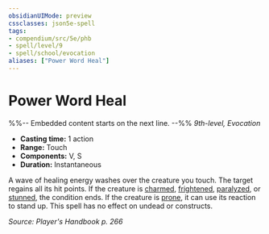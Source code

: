 ```yaml
---
obsidianUIMode: preview
cssclasses: json5e-spell
tags:
- compendium/src/5e/phb
- spell/level/9
- spell/school/evocation
aliases: ["Power Word Heal"]
---
```

# Power Word Heal
%%-- Embedded content starts on the next line. --%%
*9th-level, Evocation*  

- **Casting time:** 1 action
- **Range:** Touch
- **Components:** V, S
- **Duration:** Instantaneous

A wave of healing energy washes over the creature you touch. The target regains all its hit points. If the creature is [charmed](Mechanics/Rules/conditions.md#Charmed), [frightened](Mechanics/Rules/conditions.md#Frightened), [paralyzed](Mechanics/Rules/conditions.md#Paralyzed), or [stunned](Mechanics/Rules/conditions.md#Stunned), the condition ends. If the creature is [prone](Mechanics/Rules/conditions.md#Prone), it can use its reaction to stand up. This spell has no effect on undead or constructs.

*Source: Player's Handbook p. 266*